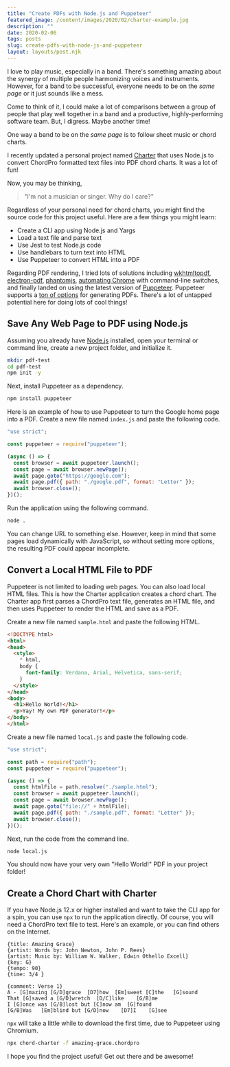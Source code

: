 ```yaml
---
title: "Create PDFs with Node.js and Puppeteer"
featured_image: /content/images/2020/02/charter-example.jpg
description: ""
date: 2020-02-06
tags: posts
slug: create-pdfs-with-node-js-and-puppeteer
layout: layouts/post.njk
---
```




I love to play music, especially in a band. There's something amazing about the synergy of multiple people harmonizing voices and instruments. However, for a band to be successful, everyone needs to be on the _same page_ or it just sounds like a mess.

Come to think of it, I could make a lot of comparisons between a group of people that play well together in a band and a productive, highly-performing software team. But, I digress. Maybe another time!

One way a band to be on the _same page_ is to follow sheet music or chord charts.

I recently updated a personal project named [Charter](https://github.com/reverentgeek/charter) that uses Node.js to convert ChordPro formatted text files into PDF chord charts. It was a lot of fun!

Now, you may be thinking,

> "I'm not a musician or singer. Why do I care?"

Regardless of your personal need for chord charts, you might find the source code for this project useful. Here are a few things you might learn:

* Create a CLI app using Node.js and Yargs
* Load a text file and parse text
* Use Jest to test Node.js code
* Use handlebars to turn text into HTML
* Use Puppeteer to convert HTML into a PDF

Regarding PDF rendering, I tried lots of solutions including [wkhtmltopdf](https://wkhtmltopdf.org/), [electron-pdf](https://www.npmjs.com/package/electron-pdf), [phantomjs](https://phantomjs.org/), [automating Chrome](https://stackoverflow.com/questions/46077392/additional-options-in-chrome-headless-print-to-pdf) with command-line switches, and finally landed on using the latest version of [Puppeteer](https://developers.google.com/web/tools/puppeteer). Puppeteer supports a [ton of options](https://github.com/puppeteer/puppeteer/blob/v2.1.1/docs/api.md#pagepdfoptions) for generating PDFs. There's a lot of untapped potential here for doing lots of cool things!

## Save Any Web Page to PDF using Node.js

Assuming you already have [Node.js](https://nodejs.org) installed, open your terminal or command line, create a new project folder, and initialize it.

```sh
mkdir pdf-test
cd pdf-test
npm init -y
```

Next, install Puppeteer as a dependency.

```sh
npm install puppeteer
```

Here is an example of how to use Puppeteer to turn the Google home page into a PDF. Create a new file named `index.js` and paste the following code.

```js
"use strict";

const puppeteer = require("puppeteer");

(async () => {
  const browser = await puppeteer.launch();
  const page = await browser.newPage();
  await page.goto("https://google.com");
  await page.pdf({ path: "./google.pdf", format: "Letter" });
  await browser.close();
})();
```

Run the application using the following command.

```sh
node .
```

You can change URL to something else. However, keep in mind that some pages load dynamically with JavaScript, so without setting more options, the resulting PDF could appear incomplete.

## Convert a Local HTML File to PDF

Puppeteer is not limited to loading web pages. You can also load local HTML files. This is how the Charter application creates a chord chart. The Charter app first parses a ChordPro text file, generates an HTML file, and then uses Puppeteer to render the HTML and save as a PDF.

Create a new file named `sample.html` and paste the following HTML.

```html
<!DOCTYPE html>
<html>
<head>
  <style>
    * html,
    body {
      font-family: Verdana, Arial, Helvetica, sans-serif;
    }
  </style>
</head>
<body>
  <h1>Hello World!</h1>
  <p>Yay! My own PDF generator!</p>
</body>
</html>
```

Create a new file named `local.js` and paste the following code.

```js
"use strict";

const path = require("path");
const puppeteer = require("puppeteer");

(async () => {
  const htmlFile = path.resolve("./sample.html");
  const browser = await puppeteer.launch();
  const page = await browser.newPage();
  await page.goto("file://" + htmlFile);
  await page.pdf({ path: "./sample.pdf", format: "Letter" });
  await browser.close();
})();
```

Next, run the code from the command line.

```sh
node local.js
```

You should now have your very own "Hello World!" PDF in your project folder!

## Create a Chord Chart with Charter

If you have Node.js 12.x or higher installed and want to take the CLI app for a spin, you can use `npx` to run the application directly. Of course, you will need a ChordPro text file to test. Here's an example, or you can find others on the Internet.

```text
{title: Amazing Grace}
{artist: Words by: John Newton, John P. Rees}
{artist: Music by: William W. Walker, Edwin Othello Excell}
{key: G}  
{tempo: 90}
{time: 3/4 }

{comment: Verse 1}
A - [G]mazing [G/D]grace  [D7]how  [Em]sweet [C]the   [G]sound
That [G]saved a [G/D]wretch  [D/C]like    [G/B]me
I [G]once was [G/B]lost but [C]now am  [G]found
[G/B]Was   [Em]blind but [G/D]now    [D7]I    [G]see
```

`npx` will take a little while to download the first time, due to Puppeteer using Chromium.

```sh
npx chord-charter -f amazing-grace.chordpro
```

I hope you find the project useful! Get out there and be awesome!



